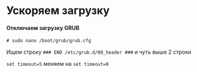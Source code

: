 # Ускоряем загрузку  
#### Отключаем загрузку GRUB  
```text
# sudo nano /boot/grub/grub.cfg
```
Ищем строку 
`### END /etc/grub.d/00_header ###` и чуть выше 2 строки

```set timeout=5```
меняем на 
```set timeout=0```

